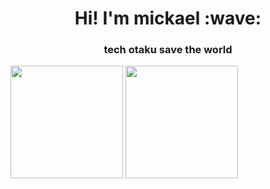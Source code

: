 
<h1 align = "center">Hi! I'm mickael :wave:</h1>
<h3 align = "center"> tech otaku save the world </h3>

<img align="center" height=180em widht=600em src="https://github-readme-stats.vercel.app/api/top-langs/?username=miclimule&layout=compact&theme=dracula&hide=css,tcl,html,makefile,javascript,D"></img>
<img align="center" height=180em src="https://github-readme-stats.vercel.app/api?username=miclimule&count_private=true&show_icons=true&theme=dracula&include_all_commits=true"></img>

